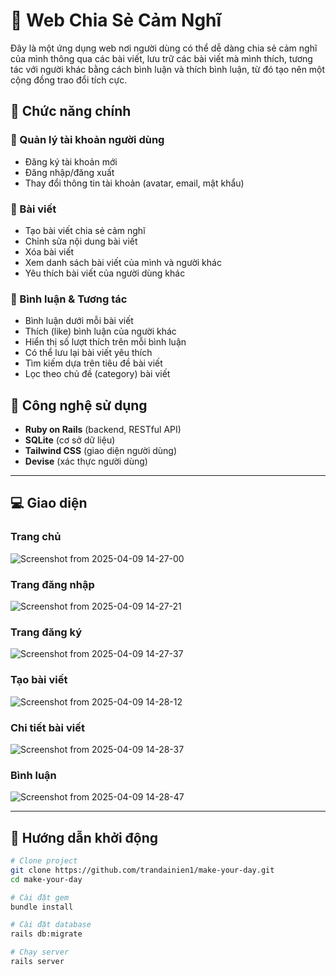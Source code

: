 # 📝 Web Chia Sẻ Cảm Nghĩ

Đây là một ứng dụng web nơi người dùng có thể dễ dàng chia sẻ cảm nghĩ của mình thông qua các bài viết, lưu trữ các bài viết mà mình thích, tương tác với người khác bằng cách bình luận và thích bình luận, từ đó tạo nên một cộng đồng trao đổi tích cực.

## 🔑 Chức năng chính

### 👤 Quản lý tài khoản người dùng
- Đăng ký tài khoản mới
- Đăng nhập/đăng xuất
- Thay đổi thông tin tài khoản (avatar, email, mật khẩu)

### 📝 Bài viết
- Tạo bài viết chia sẻ cảm nghĩ
- Chỉnh sửa nội dung bài viết
- Xóa bài viết
- Xem danh sách bài viết của mình và người khác
- Yêu thích bài viết của người dùng khác

### 💬 Bình luận & Tương tác
- Bình luận dưới mỗi bài viết
- Thích (like) bình luận của người khác
- Hiển thị số lượt thích trên mỗi bình luận
- Có thể lưu lại bài viết yêu thích
- Tìm kiếm dựa trên tiêu đề bài viết
- Lọc theo chủ đề (category) bài viết

## 📌 Công nghệ sử dụng
- **Ruby on Rails** (backend, RESTful API)
- **SQLite** (cơ sở dữ liệu)
- **Tailwind CSS** (giao diện người dùng)
- **Devise** (xác thực người dùng)

---

## 💻 Giao diện 
### Trang chủ
![Screenshot from 2025-04-09 14-27-00](https://github.com/user-attachments/assets/e3951229-d1a1-477c-9ba8-267605b78271)

### Trang đăng nhập
![Screenshot from 2025-04-09 14-27-21](https://github.com/user-attachments/assets/ab52f104-421e-4ddc-8210-eb8cb2ca12c8)

### Trang đăng ký
![Screenshot from 2025-04-09 14-27-37](https://github.com/user-attachments/assets/7e718d4d-42ae-412f-9155-505ccaa38592)

### Tạo bài viết
![Screenshot from 2025-04-09 14-28-12](https://github.com/user-attachments/assets/ea74e1e9-095d-4314-9549-3be22f6ace49)

### Chi tiết bài viết
![Screenshot from 2025-04-09 14-28-37](https://github.com/user-attachments/assets/9abbb3ff-0e42-4062-a347-da26f1d65e95)

### Bình luận
![Screenshot from 2025-04-09 14-28-47](https://github.com/user-attachments/assets/496600f8-7561-476a-a703-702abdc24e45)

---

## 🚀 Hướng dẫn khởi động

```bash
# Clone project
git clone https://github.com/trandainien1/make-your-day.git
cd make-your-day

# Cài đặt gem
bundle install

# Cài đặt database
rails db:migrate

# Chạy server
rails server
```


